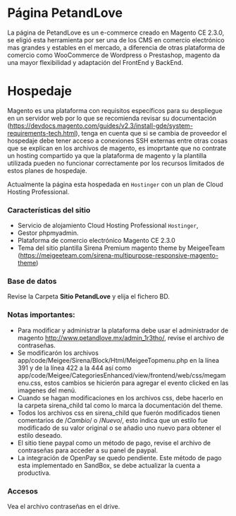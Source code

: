 # Página PetandLove
La página de PetandLove es un e-commerce creado en Magento CE 2.3.0, se eligió esta herramienta por ser una de los CMS en comercio electrónico mas grandes y estables en el mercado, a diferencia de otras plataforma de comercio como WooCommerce de Wordpress o Prestashop, magento da una mayor flexibilidad y adaptación del FrontEnd y BackEnd.

# Hospedaje
Magento es una plataforma con requisitos específicos para su despliegue en un servidor web por lo que se recomienda revisar su documentación (https://devdocs.magento.com/guides/v2.3/install-gde/system-requirements-tech.html), tenga en cuenta que si se cambia de proveedor el hospedaje debe tener acceso a conexiones SSH externas entre otras cosas que se explican en los archivos de magento, es imoprtante que no contrate un hosting compartido ya que la plataforma de magento y la plantilla utilizada pueden no funcionar correctamente por los recursos limitados de estos planes de hospedaje.

Actualmente la página esta hospedada en `Hostinger` con un plan de Cloud Hosting Professional.

### Características del sitio

- Servicio de alojamiento Cloud Hosting Professional `Hostinger`,
- Gestor phpmyadmin.
- Plataforma de comercio electrónico Magento CE 2.3.0
- Tema del sitio plantilla Sirena Premium magento theme by MeigeeTeam (https://meigeeteam.com/sirena-multipurpose-responsive-magento-theme)

### Base de datos

Revise la Carpeta **Sitio PetandLove** y elija el fichero BD.

### Notas importantes:

- Para modificar y administrar la plataforma debe usar el administrador de magento http://www.petandlove.mx/admin_1r3tho/, revise el archivo de contraseñas.
- Se modificarón los archivos app/code/Meigee/Sirena/Block/Html/MeigeeTopmenu.php en la línea 391 y de la línea 422 a la 444
 así como app/code/Meigee/CategoriesEnhanced/view/frontend/web/css/megamenu.css, estos cambios se hicierón para agregar el evento clicked en las imagenes del menú.
- Cuando se hagan modificaciones en los archivos css, debe hacerlo en la carpeta sirena_child tal como lo marca la documentación del theme.
- Todos los archivos css en sirena_child que fuerón modificados tienen comentarios de /*Cambio*/ o /*Nuevo*/, esto indica que un estilo fue modificado de su valor original o se añadio uno nuevo para obtener el estilo deseado.
- El sitio tiene paypal como un método de pago, revise el archivo de contraseñas para acceder a su panel de paypal.
- La integración de OpenPay se quedo pendiente. Este método de pago esta implementado en SandBox, se debe actualizar la cuenta a productiva.

### Accesos 
Vea el archivo contraseñas en el drive.


